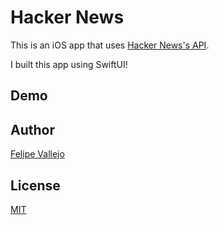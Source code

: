 # Hacker News
This is an iOS app that uses [Hacker News's API](https://github.com/HackerNews/API).

I built this app using SwiftUI!

## Demo

## Author
[Felipe Vallejo](https://www.linkedin.com/in/felipe-vallejo-200188/)
## License
[MIT](https://choosealicense.com/licenses/mit/)
